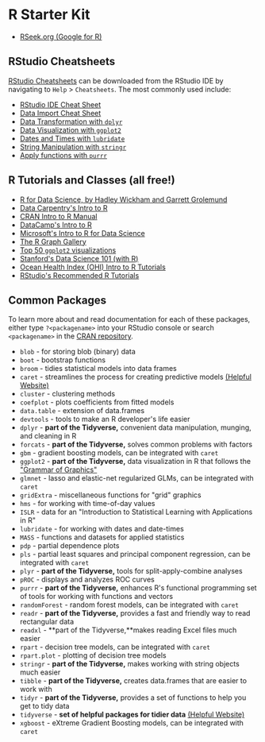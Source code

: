 # R Starter Kit

- [RSeek.org (Google for R)](http://rseek.org)

## RStudio Cheatsheets

[RStudio Cheatsheets](https://www.rstudio.com/resources/cheatsheets/) can be downloaded from the RStudio IDE by navigating to `Help` > `Cheatsheets`. The most commonly used include:

- [RStudio IDE Cheat Sheet](https://github.com/rstudio/cheatsheets/raw/master/rstudio-ide.pdf)
- [Data Import Cheat Sheet](https://github.com/rstudio/cheatsheets/raw/master/data-import.pdf)
- [Data Transformation with `dplyr`](https://github.com/rstudio/cheatsheets/raw/master/data-transformation.pdf)
- [Data Visualization with `ggplot2`](https://github.com/rstudio/cheatsheets/raw/master/data-visualization-2.1.pdf)
- [Dates and Times with `lubridate`](https://github.com/rstudio/cheatsheets/raw/master/lubridate.pdf)
- [String Manipulation with `stringr`](https://github.com/rstudio/cheatsheets/raw/master/strings.pdf)
- [Apply functions with `purrr`](https://github.com/rstudio/cheatsheets/raw/master/purrr.pdf)

## R Tutorials and Classes (all free!)

- [R for Data Science, by Hadley Wickham and Garrett Grolemund](https://r4ds.had.co.nz/)
- [Data Carpentry's Intro to R](https://datacarpentry.org/R-genomics/01-intro-to-R.html)
- [CRAN Intro to R Manual](https://cran.r-project.org/doc/manuals/r-release/R-intro.pdf)
- [DataCamp's Intro to R](https://www.datacamp.com/courses/free-introduction-to-r)
- [Microsoft's Intro to R for Data Science](https://www.edx.org/course/introduction-to-r-for-data-science)
- [The R Graph Gallery](https://www.r-graph-gallery.com/)
- [Top 50 `ggplot2` visualizations](http://r-statistics.co/Top50-Ggplot2-Visualizations-MasterList-R-Code.html)
- [Stanford's Data Science 101 (with R)](https://web.stanford.edu/class/stats101/)
- [Ocean Health Index (OHI) Intro to R Tutorials](https://github.com/OHI-Science/data-science-training)
- [RStudio's Recommended R Tutorials](https://github.com/rstudio-education/rstats-ed)

## Common Packages

To learn more about and read documentation for each of these packages, either type `?<packagename>` into your RStudio console or search `<packagename>` in the [CRAN repository](https://cran.r-project.org/web/packages/available_packages_by_name.html).

- `blob` - for storing blob (binary) data
- `boot` - bootstrap functions
- `broom` - tidies statistical models into data frames
- `caret` - streamlines the process for creating predictive models [(Helpful Website)](http://topepo.github.io/caret/index.html)
- `cluster` - clustering methods
- `coefplot` - plots coefficients from fitted models
- `data.table` - extension of data.frames
- `devtools` - tools to make an R developer's life easier
- `dplyr` - **part of the Tidyverse,** convenient data manipulation, munging, and cleaning in R
- `forcats` - **part of the Tidyverse,** solves common problems with factors
- `gbm` - gradient boosting models, can be integrated with `caret`
- `ggplot2` - **part of the Tidyverse,** data visualization in R that follows the ["Grammar of Graphics"](https://www.amazon.com/Grammar-Graphics-Statistics-Computing/dp/0387245448)
- `glmnet` - lasso and elastic-net regularized GLMs, can be integrated with `caret`
- `gridExtra` - miscellaneous functions for "grid" graphics
- `hms` - for working with time-of-day values
- `ISLR` - data for an "Introduction to Statistical Learning with Applications in R"
- `lubridate` - for working with dates and date-times
- `MASS` - functions and datasets for applied statistics
- `pdp` - partial dependence plots
- `pls` - partial least squares and principal component regression, can be integrated with `caret`
- `plyr` - **part of the Tidyverse,** tools for split-apply-combine analyses
- `pROC` - displays and analyzes ROC curves
- `purrr` - **part of the Tidyverse,** enhances R's functional programming set of tools for working with functions and vectors
- `randomForest` - random forest models, can be integrated with `caret`
- `readr` - **part of the Tidyverse,** provides a fast and friendly way to read rectangular data
- `readxl` - **part of the Tidyverse,**makes reading Excel files much easier
- `rpart` - decision tree models, can be integrated with `caret`
- `rpart.plot` - plotting of decision tree models
- `stringr` - **part of the Tidyverse,** makes working with string objects much easier
- `tibble` - **part of the Tidyverse,** creates data.frames that are easier to work with
- `tidyr` - **part of the Tidyverse,** provides a set of functions to help you get to tidy data
- `tidyverse` - **set of helpful packages for tidier data** [(Helpful Website)](http://tidyverse.org)
- `xgboost` - eXtreme Gradient Boosting models, can be integrated with `caret`
